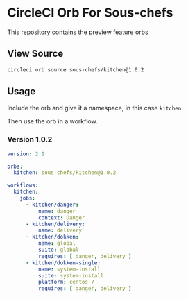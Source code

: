# CircleCI Orb For Sous-chefs

This repository contains the preview feature [orbs](https://github.com/CircleCI-Public/config-preview-sdk/tree/master/docs)


## View Source

```bash
circleci orb source sous-chefs/kitchen@1.0.2
```

## Usage

Include the orb and give it a namespace, in this case `kitchen`

Then use the orb in a workflow.

### Version 1.0.2

```yaml
version: 2.1

orbs:
  kitchen: sous-chefs/kitchen@1.0.2

workflows:
  kitchen:
    jobs:
      - kitchen/danger:
          name: danger
          context: Danger
      - kitchen/delivery:
          name: delivery
      - kitchen/dokken:
          name: global
          suite: global
          requires: [ danger, delivery ]
      - kitchen/dokken-single:
          name: system-install
          suite: system-install
          platform: centos-7
          requires: [ danger, delivery ]
```
